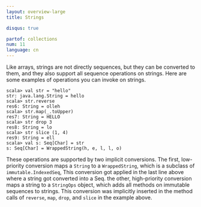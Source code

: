 ```yaml
---
layout: overview-large
title: Strings

disqus: true

partof: collections
num: 11
language: cn
---
```


Like arrays, strings are not directly sequences, but they can be converted to them, and they also support all sequence operations on strings. Here are some examples of operations you can invoke on strings.

    scala> val str = "hello"
    str: java.lang.String = hello
    scala> str.reverse
    res6: String = olleh
    scala> str.map(_.toUpper)
    res7: String = HELLO
    scala> str drop 3 
    res8: String = lo
    scala> str slice (1, 4)
    res9: String = ell
    scala> val s: Seq[Char] = str
    s: Seq[Char] = WrappedString(h, e, l, l, o)

These operations are supported by two implicit conversions. The first, low-priority conversion maps a `String` to a `WrappedString`, which is a subclass of `immutable.IndexedSeq`, This conversion got applied in the last line above where a string got converted into a Seq. the other, high-priority conversion maps a string to a `StringOps` object, which adds all methods on immutable sequences to strings. This conversion was implicitly inserted in the method calls of `reverse`, `map`, `drop`, and `slice` in the example above.
